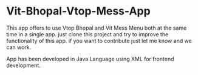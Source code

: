 # Vit-Bhopal-Vtop-Mess-App
This app offers to use Vtop Bhopal and Vit Mess Menu both at the same time in a single app. 
just clone this project and try to improve the functionality of this app. 
if you want to contribute just let me know and we can work. 

App has been developed in Java Language using XML for frontend development.

